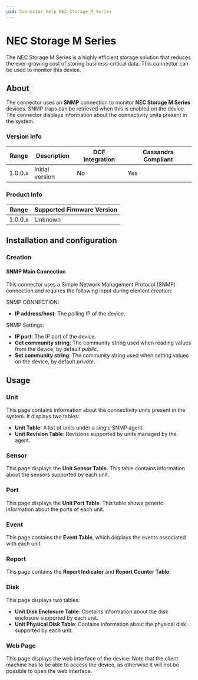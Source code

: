 ```yaml
---
uid: Connector_help_NEC_Storage_M_Series
---
```


# NEC Storage M Series

The NEC Storage M Series is a highly efficient storage solution that reduces the ever-growing cost of storing business-critical data. This connector can be used to monitor this device.

## About

The connector uses an **SNMP** connection to monitor **NEC Storage M Series** devices. SNMP traps can be retrieved when this is enabled on the device. The connector displays information about the connectivity units present in the system.

### Version Info

| **Range** | **Description** | **DCF Integration** | **Cassandra Compliant** |
|------------------|-----------------|---------------------|-------------------------|
| 1.0.0.x          | Initial version | No                  | Yes                     |

### Product Info

| Range | Supported Firmware Version |
|------------------|-----------------------------|
| 1.0.0.x          | Unknown                     |

## Installation and configuration

### Creation

#### SNMP Main Connection

This connector uses a Simple Network Management Protocol (SNMP) connection and requires the following input during element creation:

SNMP CONNECTION:

- **IP address/host**: The polling IP of the device.

SNMP Settings:

- **IP port**: The IP port of the device.
- **Get community string**: The community string used when reading values from the device, by default *public*.
- **Set community string**: The community string used when setting values on the device, by default *private*.

## Usage

### Unit

This page contains information about the connectivity units present in the system. It displays two tables:

- **Unit Table**: A list of units under a single SNMP agent.
- **Unit Revision Table**: Revisions supported by units managed by the agent.

### Sensor

This page displays the **Unit Sensor Table.** This table contains information about the sensors supported by each unit.

### Port

This page displays the **Unit Port Table**. This table shows generic information about the ports of each unit.

### Event

This page contains the **Event Table**, which displays the events associated with each unit.

### Report

This page contains the **Report Indicator** and **Report Counter Table**.

### Disk

This page displays two tables:

- **Unit Disk Enclosure Table**: Contains information about the disk enclosure supported by each unit.
- **Unit Physical Disk Table**: Contains information about the physical disk supported by each unit.

### Web Page

This page displays the web interface of the device. Note that the client machine has to be able to access the device, as otherwise it will not be possible to open the web interface.
